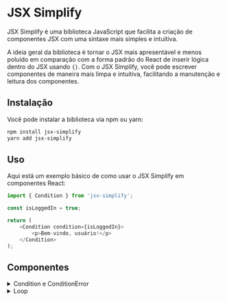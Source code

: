 # JSX Simplify
JSX Simplify é uma biblioteca JavaScript que facilita a criação de componentes JSX com uma sintaxe mais simples e intuitiva.

A ideia geral da biblioteca é tornar o JSX mais apresentável e menos poluído em comparação com a forma padrão do React de inserir lógica dentro do JSX usando `{}`. Com o JSX Simplify, você pode escrever componentes de maneira mais limpa e intuitiva, facilitando a manutenção e leitura dos componentes.

## Instalação

Você pode instalar a biblioteca via npm ou yarn:

```bash
npm install jsx-simplify
yarn add jsx-simplify
```

## Uso

Aqui está um exemplo básico de como usar o JSX Simplify em componentes React:

```javascript
import { Condition } from 'jsx-simplify';

const isLoggedIn = true;

return (
    <Condition condition={isLoggedIn}>
        <p>Bem-vindo, usuário!</p>
    </Condition>
);
```

## Componentes

<details>
<summary>Condition e ConditionError</summary>

`Componente Condition` é utilizado para renderizar elementos JSX com base em uma expressão. Ele aceita a seguinte propriedade:

- `condition` (obrigatório): Uma expressão booleana que determina se o conteúdo dentro de `Condition`  deve ser renderizado.

`Componente ConditionError` é utilizado para renderizar elementos JSX quando a expressão booleana do componente `Condition` falha. Ele é usado em conjunto com o `Condition` para fornecer uma alternativa de renderização.

#### Exemplo de uso:

```javascript
import { Condition, ConditionError } from 'jsx-simplify';

const isLoggedIn = false;

return (
    <>
        <Condition condition={isLoggedIn}>
            <p>Bem-vindo, usuário!</p>
        </Condition>
        <ConditionError>
            <p>Por favor, faça login para continuar.</p>
        </ConditionError>
    </>
);
```

No exemplo acima, o parágrafo "Por favor, faça login para continuar." será renderizado apenas se a variável `isLoggedIn` for `false`.

</details>

<details>
<summary>Loop</summary>

`Componente Loop` é utilizado para renderizar uma lista de elementos JSX com base em um array. Ele aceita as seguintes propriedades:

- `items` (obrigatório): Um array onde os items serão iterados e renderizados.

#### Exemplo de uso:

```javascript
import { Loop } from 'jsx-simplify';

const users = [
    { id: 1, name: 'Alice' },
    { id: 2, name: 'Bob' },
    { id: 3, name: 'Charlie' }
];

return (
    <Loop items={users}>
        {(item, index)=>(
            <li key={index}>{item.name}</li>
        )}
    </Loop>
);
```

No exemplo acima, um parágrafo será renderizado para cada usuário na coleção `users`, exibindo o nome de cada um.

</details>
